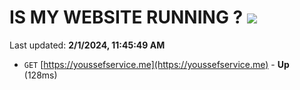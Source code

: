 # IS MY WEBSITE RUNNING ? [![](https://img.shields.io/static/v1?label=Sponsor&message=%E2%9D%A4&logo=GitHub&color=%23fe8e86)](https://github.com/sponsors/<username>)

Last updated: **2/1/2024, 11:45:49 AM**

- `GET` [https://youssefservice.me](https://youssefservice.me) - **Up** (128ms)
